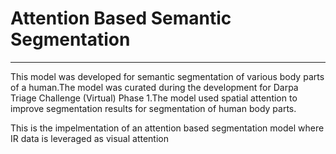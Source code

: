 <h1> Attention Based Semantic Segmentation </h1>

<hr>
This model was developed for semantic segmentation of various body parts of a human.The model was curated during the development for Darpa Triage Challenge (Virtual) Phase 1.The model used spatial attention to improve segmentation results for segmentation of human body parts.

<p>
This is the impelmentation of an attention based segmentation model where IR data is leveraged as visual attention</p>

<p>

